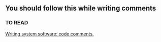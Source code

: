 ## You should follow this while writing comments

### TO READ
[Writing system software: code comments.](http://antirez.com/news/124)
